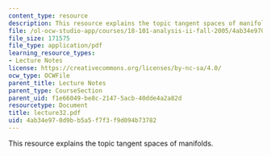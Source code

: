 ```yaml
---
content_type: resource
description: This resource explains the topic tangent spaces of manifolds.
file: /ol-ocw-studio-app/courses/18-101-analysis-ii-fall-2005/4ab34e970d9bb5a5f7f3f9d094b73782_lecture32.pdf
file_size: 171575
file_type: application/pdf
learning_resource_types:
- Lecture Notes
license: https://creativecommons.org/licenses/by-nc-sa/4.0/
ocw_type: OCWFile
parent_title: Lecture Notes
parent_type: CourseSection
parent_uid: f1e66049-be8c-2147-5acb-40dde4a2a82d
resourcetype: Document
title: lecture32.pdf
uid: 4ab34e97-0d9b-b5a5-f7f3-f9d094b73782
---
```

This resource explains the topic tangent spaces of manifolds.